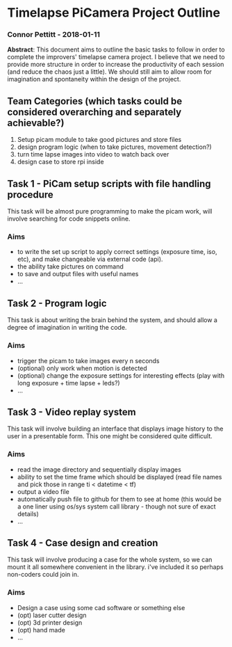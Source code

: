 # Timelapse PiCamera Project Outline
### Connor Pettitt - 2018-01-11
**Abstract**: This document aims to outline the basic tasks to follow in order to complete the improvers' timelapse camera project. I believe that we need to provide more structure in order to increase the productivity of each session (and reduce the chaos just a little). We should still aim to allow room for imagination and spontaneity within the design of the project.

## Team Categories (which tasks could be considered overarching and separately achievable?)

1. Setup picam module to take good pictures and store files
2. design program logic (when to take pictures, movement detection?)
3. turn time lapse images into video to watch back over
4. design case to store rpi inside

## Task 1 - PiCam setup scripts with file handling procedure
This task will be almost pure programming to make the picam work, will involve searching for code snippets online. 
### Aims
- to write the set up script to apply correct settings (exposure time, iso, etc), and make changeable via external code (api). 
- the ability take pictures on command 
- to save and output files with useful names
- ...

## Task 2 - Program logic 
This task is about writing the brain behind the system, and should allow a degree of imagination in writing the code. 
### Aims
- trigger the picam to take images every n seconds
- (optional) only work when motion is detected
- (optional) change the exposure settings for interesting effects (play with long exposure + time lapse + leds?)
- ...

## Task 3 - Video replay system
This task will involve building an interface that displays image history to the user in a presentable form. This one might be considered quite difficult.
### Aims
- read the image directory and sequentially display images
- ability to set the time frame which should be displayed (read file names and pick those in range ti < datetime < tf)
- output a video file
- automatically push file to github for them to see at home (this would be a one liner using os/sys system call library - though not sure of exact details)
- ...

## Task 4 - Case design and creation
This task will involve producing a case for the whole system, so we can mount it all somewhere convenient in the library. i've included it so perhaps non-coders could join in. 
### Aims
- Design a case using some cad software or something else
- (opt) laser cutter design
- (opt) 3d printer design
- (opt) hand made
- ...
